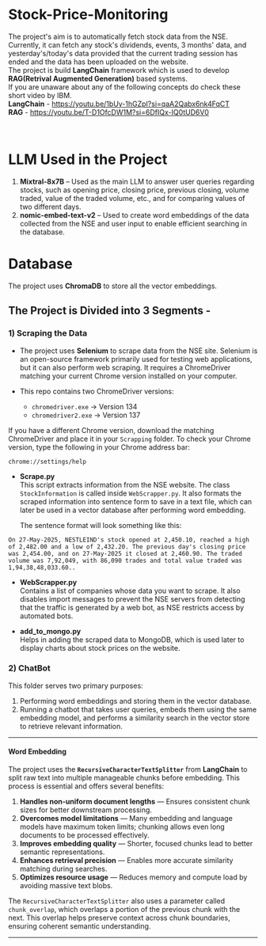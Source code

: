 # Stock-Price-Monitoring

The project's aim is to automatically fetch stock data from the NSE. Currently, it can fetch any stock's dividends, events, 3 months' data, and yesterday's/today's data provided that the current trading session has ended and the data has been uploaded on the website.
<br />
The project is build **LangChain** framework which is used to develop **RAG(Retrival Augmented Generation)** based systems.
<br />
If you are unaware about any of the following concepts do check these short video by IBM.
<br />
**LangChain** - https://youtu.be/1bUy-1hGZpI?si=qaA2Qabx6nk4FqCT
<br />
**RAG** - https://youtu.be/T-D1OfcDW1M?si=6DfIQx-IQ0tUD6V0

<br />

# LLM Used in the Project

1) **Mixtral-8x7B** – Used as the main LLM to answer user queries regarding stocks, such as opening price, closing price, previous closing, volume traded, value of the traded volume, etc., and for comparing values of two different days.  
2) **nomic-embed-text-v2** – Used to create word embeddings of the data collected from the NSE and user input to enable efficient searching in the database.

# Database

The project uses **ChromaDB** to store all the vector embeddings.

## The Project is Divided into 3 Segments -

### 1) Scraping the Data

- The project uses **Selenium** to scrape data from the NSE site. Selenium is an open-source framework primarily used for testing web applications, but it can also perform web scraping. It requires a ChromeDriver matching your current Chrome version installed on your computer.  

- This repo contains two ChromeDriver versions:  
  - `chromedriver.exe` → Version 134  
  - `chromedriver2.exe` → Version 137  

If you have a different Chrome version, download the matching ChromeDriver and place it in your `Scrapping` folder. To check your Chrome version, type the following in your Chrome address bar:  

```
chrome://settings/help

```

- **Scrape.py**  
  This script extracts information from the NSE website. The class `StockInformation` is called inside `WebScrapper.py`. It also formats the scraped information into sentence form to save in a text file, which can later be used in a vector database after performing word embedding.  

  The sentence format will look something like this:  

```
On 27-May-2025, NESTLEIND's stock opened at 2,450.10, reached a high of 2,482.00 and a low of 2,432.20. The previous day's closing price was 2,454.00, and on 27-May-2025 it closed at 2,460.90. The traded volume was 7,92,049, with 86,090 trades and total value traded was 1,94,38,48,033.60..

```

- **WebScrapper.py**  
Contains a list of companies whose data you want to scrape. It also disables import messages to prevent the NSE servers from detecting that the traffic is generated by a web bot, as NSE restricts access by automated bots.

- **add_to_mongo.py**  
Helps in adding the scraped data to MongoDB, which is used later to display charts about stock prices on the website.

### 2) ChatBot

This folder serves two primary purposes:  
1. Performing word embeddings and storing them in the vector database.  
2. Running a chatbot that takes user queries, embeds them using the same embedding model, and performs a similarity search in the vector store to retrieve relevant information.

---

####  Word Embedding

The project uses the **`RecursiveCharacterTextSplitter`** from **LangChain** to split raw text into multiple manageable chunks before embedding. This process is essential and offers several benefits:

1. **Handles non-uniform document lengths** — Ensures consistent chunk sizes for better downstream processing.  
2. **Overcomes model limitations** — Many embedding and language models have maximum token limits; chunking allows even long documents to be processed effectively.  
3. **Improves embedding quality** — Shorter, focused chunks lead to better semantic representations.  
4. **Enhances retrieval precision** — Enables more accurate similarity matching during searches.  
5. **Optimizes resource usage** — Reduces memory and compute load by avoiding massive text blobs.

The `RecursiveCharacterTextSplitter` also uses a parameter called `chunk_overlap`, which overlaps a portion of the previous chunk with the next. This overlap helps preserve context across chunk boundaries, ensuring coherent semantic understanding.


---

